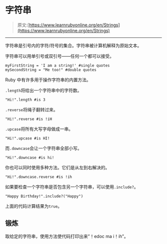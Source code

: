 # 字符串

> 原文:[https://www.learnrubyonline.org/en/Strings](https://www.learnrubyonline.org/en/Strings)

* * *

字符串是引号内的字符/符号的集合。字符串被计算机解释为原始文本。

字符串可以用单引号或双引号——任何一个都可以接受。

```
myFirstString = 'I am a string!' #single quotes
mySecondString = "Me too!" #double quotes 
```

Ruby 中有许多用于操作字符串的内置方法。

`.length`将给出一个字符串中的字符数。

```
"Hi!".length #is 3 
```

`.reverse`将绳子翻转过来。

```
"Hi!".reverse #is !iH 
```

`.upcase`将所有大写字母做成一串。

```
"Hi!".upcase #is HI! 
```

而`.downcase`会让一个字符串全部小写。

```
"Hi!".downcase #is hi! 
```

你也可以同时使用多种方法。它们是从左到右解决的。

```
"Hi!".downcase.reverse #is !ih 
```

如果要检查一个字符串是否包含另一个字符串，可以使用`.include?`。

```
"Happy Birthday!".include?("Happy") 
```

上面的代码计算结果为`true`。

## 锻炼

取给定的字符串，使用方法使代码打印出来”！edoc ma i！ih”。